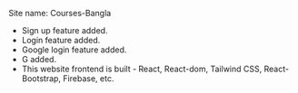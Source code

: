 Site name: Courses-Bangla
* Sign up feature added.
* Login feature added.
* Google login feature added.
* G added.
* This website frontend is built  - React,  React-dom, Tailwind CSS, React-Bootstrap, Firebase, etc.